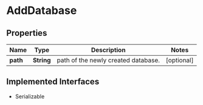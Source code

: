 

# AddDatabase


## Properties

Name | Type | Description | Notes
------------ | ------------- | ------------- | -------------
**path** | **String** | path of the newly created database. |  [optional]


## Implemented Interfaces

* Serializable


